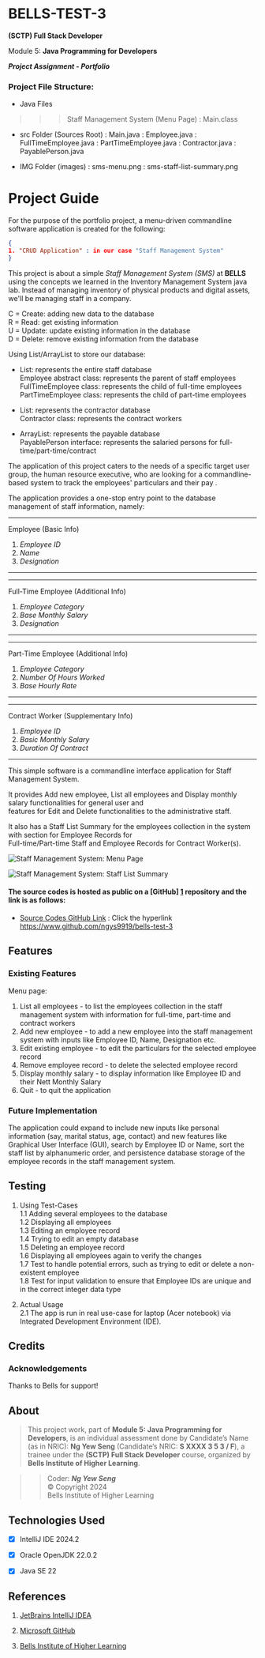 <!-- .md means markdown -->

<!-- README.md -->
<!-- This file documents the information about the portfolio project. -->
<!-- It should be READ ME first!!! -->

<!-- Heading level 1 -->
# BELLS-TEST-3
**(SCTP) Full Stack Developer**

Module 5: **Java Programming for Developers**

***Project Assignment - Portfolio***

<!-- Heading level 3 -->
### Project File Structure:

* Java Files

>>> Staff Management System  (Menu Page)
: Main.class

* src Folder (Sources Root)
: Main.java
: Employee.java
: FullTimeEmployee.java
: PartTimeEmployee.java
: Contractor.java
: PayablePerson.java

* IMG Folder (images)
: sms-menu.png
: sms-staff-list-summary.png


<!-- Heading level 1 -->
# Project Guide
For the purpose of the portfolio project, a menu-driven commandline software application is created for the following:

```json
{
1. "CRUD Application" : in our case "Staff Management System"
}
```

This project is about a simple *Staff Management System (SMS)* at **BELLS** using the concepts we learned in the Inventory Management System java lab. Instead of managing inventory of physical products and digital assets, we'll be managing staff in a company.

C = Create: adding new data to the database   
R = Read: get existing information   
U = Update: update existing information in the database   
D = Delete: remove existing information from the database

Using List/ArrayList to store our database:

- List<Employee>: represents the entire staff database\
Employee abstract class: represents the parent of staff employees\
FullTimeEmployee class: represents the child of full-time employees\
PartTimeEmployee class: represents the child of part-time employees


- List<Contractor>: represents the contractor database\
Contractor class: represents the contract workers


- ArrayList<PayablePerson>: represents the payable database\
PayablePerson interface: represents the salaried persons for full-time/part-time/contract

The application of this project caters to the needs of a specific target user group, the human resource executive,
who are looking for a commandline-based system to track the employees' particulars and their pay .

The application provides a one-stop entry point to the database management of staff information, namely:

***
Employee (Basic Info)
1. *Employee ID*
2. *Name*
3. *Designation*
***

***
Full-Time Employee (Additional Info)
1. *Employee Category*
2. *Base Monthly Salary*
3. *Designation*
***

***
Part-Time Employee (Additional Info)
1. *Employee Category*
2. *Number Of Hours Worked*
3. *Base Hourly Rate*
***

***
Contract Worker (Supplementary Info)
1. *Employee ID*
2. *Basic Monthly Salary*
3. *Duration Of Contract*
***

This simple software is a commandline interface application for Staff Management System.

It provides Add new employee, List all employees and Display monthly salary functionalities for general user and\
features for Edit and Delete functionalities to the administrative staff.

It also has a Staff List Summary for the employees collection in the system with section for Employee Records for\
Full-time/Part-time Staff and Employee Records for Contract Worker(s).

![Staff Management System: Menu Page](img/sms-menu.png "Main.class Staff Management System Menu")

![Staff Management System: Staff List Summary](img/sms-staff-list-summary.png "Main.class Staff List Summary")



<!-- Heading level 4 -->
#### The source codes is hosted as public on a [GitHub] [1] repository and the link is as follows: 

- [Source Codes GitHub Link](https://www.github.com/ngys9919/bells-test-2 "My source-codes!")
: Click the hyperlink <https://www.github.com/ngys9919/bells-test-3>

<!-- Heading level 2 -->
## Features

<!-- Heading level 3 -->
### Existing Features

Menu page:
1. List all employees - to list the employees collection in the staff management system with information for full-time, part-time and contract workers
2. Add new employee - to add a new employee into the staff management system with inputs like Employee ID, Name, Designation etc.
3. Edit existing employee - to edit the particulars for the selected employee record
4. Remove employee record - to delete the selected employee record
5. Display monthly salary - to display information like Employee ID and their Nett Monthly Salary
6. Quit - to quit the application

<!-- Heading level 3 -->
### Future Implementation
The application could expand to include new inputs like personal information (say, marital status, age, contact) and new features like Graphical User Interface (GUI), search by Employee ID or Name, sort the staff list by alphanumeric order, and persistence database storage of the employee records in the staff management system.

<!-- Heading level 2 -->
## Testing
1. Using Test-Cases\
   1.1 Adding several employees to the database\
   1.2 Displaying all employees\
   1.3 Editing an employee record\
   1.4 Trying to edit an empty database\
   1.5 Deleting an employee record\
   1.6 Displaying all employees again to verify the changes\
   1.7 Test to handle potential errors, such as trying to edit or delete a non-existent employee\
   1.8 Test for input validation to ensure that Employee IDs are unique and in the correct integer data type   

2. Actual Usage   
   2.1 The app is run in real use-case for laptop (Acer notebook) via Integrated Development Environment (IDE).   


<!-- Heading level 2 -->
## Credits

### Acknowledgements
Thanks to Bells for support!

<!-- Heading level 2 -->
## About
> This project work, part of **Module 5: Java Programming for Developers**, 
> is an individual assessment done by Candidate’s Name (as in NRIC): **Ng Yew Seng** (Candidate’s NRIC: **S XXXX 3 5 3 / F**), 
> a trainee under the **(SCTP) Full Stack Developer** course, organized by **Bells Institute of Higher Learning**. 

>>
>> Coder: ***Ng Yew Seng***\
>> © Copyright 2024\
>> Bells Institute of Higher Learning


<!-- Heading level 2 -->
## Technologies Used
- [x] IntelliJ IDE 2024.2
- [x] Oracle OpenJDK 22.0.2
- [x] Java SE 22


<!-- Heading level 2 -->
## References
1.  [JetBrains IntelliJ IDEA](https://www.jetbrains.com)

2.  [Microsoft GitHub](https://www.github.com)

3.  [Bells Institute of Higher Learning](https://bells.sg)

<!-- hyperlinks -->
[1]: https://github.com "GitHub"